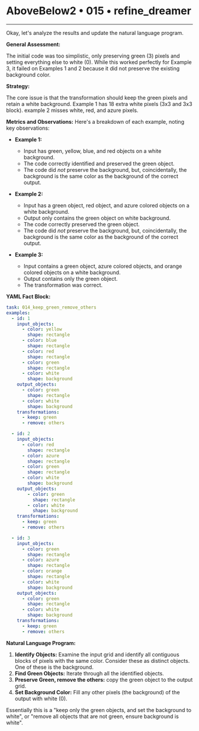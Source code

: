 # AboveBelow2 • 015 • refine_dreamer

---
Okay, let's analyze the results and update the natural language program.

**General Assessment:**

The initial code was too simplistic, only preserving green (3) pixels and setting everything else to white (0). While this worked perfectly for Example 3, it failed on Examples 1 and 2 because it did not preserve the existing background color.

**Strategy:**

The core issue is that the transformation should keep the green pixels and retain a white background. Example 1 has 18 extra white pixels (3x3 and 3x3 block). example 2 misses white, red, and azure pixels.

**Metrics and Observations:**
Here's a breakdown of each example, noting key observations:

*   **Example 1:**
    *   Input has green, yellow, blue, and red objects on a white background.
    *   The code correctly identified and preserved the green object.
    *    The code did *not* preserve the background, but, coincidentally, the background is the same color as the background of the correct output.

*   **Example 2:**
    *   Input has a green object, red object, and azure colored objects on a white background.
    *   Output only contains the green object on white background.
    *   The code correctly preserved the green object.
    *   The code did *not* preserve the background, but, coincidentally, the background is the same color as the background of the correct output.

*   **Example 3:**
    *   Input contains a green object, azure colored objects, and orange colored objects on a white background.
    *   Output contains only the green object.
    *   The transformation was correct.

**YAML Fact Block:**

```yaml
task: 014_keep_green_remove_others
examples:
  - id: 1
    input_objects:
      - color: yellow
        shape: rectangle
      - color: blue
        shape: rectangle    
      - color: red
        shape: rectangle
      - color: green
        shape: rectangle
      - color: white
        shape: background
    output_objects:
      - color: green
        shape: rectangle
      - color: white
        shape: background
    transformations:
      - keep: green
      - remove: others

  - id: 2
    input_objects:
      - color: red
        shape: rectangle
      - color: azure
        shape: rectangle
      - color: green
        shape: rectangle
      - color: white
        shape: background
    output_objects:
        - color: green
          shape: rectangle
        - color: white
          shape: background
    transformations:
      - keep: green
      - remove: others

  - id: 3
    input_objects:
      - color: green
        shape: rectangle
      - color: azure
        shape: rectangle
      - color: orange
        shape: rectangle
      - color: white
        shape: background
    output_objects:
      - color: green
        shape: rectangle
      - color: white
        shape: background
    transformations:
      - keep: green
      - remove: others
```

**Natural Language Program:**

1.  **Identify Objects:** Examine the input grid and identify all contiguous blocks of pixels with the same color. Consider these as distinct objects. One of these is the background.
2.  **Find Green Objects:** Iterate through all the identified objects.
3.  **Preserve Green, remove the others:** copy the green object to the output grid.
4. **Set Background Color:** Fill any other pixels (the background) of the output with white (0).

Essentially this is a "keep only the green objects, and set the background to
white", or "remove all objects that are not green, ensure background is white".

